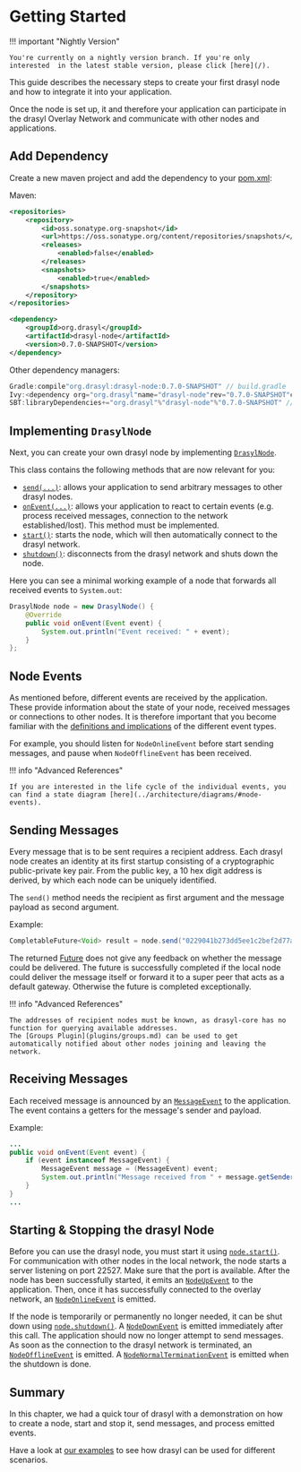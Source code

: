 # Getting Started

!!! important "Nightly Version"

    You're currently on a nightly version branch. If you're only interested  in the latest stable version, please click [here](/).

This guide describes the necessary steps to create your first drasyl node and how to integrate it
into your application.

Once the node is set up, it and therefore your application can participate in the drasyl Overlay
Network and communicate with other nodes and applications.

## Add Dependency

Create a new maven project and add the dependency to
your [pom.xml](http://maven.apache.org/pom.html):

Maven:

```xml
<repositories>
    <repository>
        <id>oss.sonatype.org-snapshot</id>
        <url>https://oss.sonatype.org/content/repositories/snapshots/</url>
        <releases>
            <enabled>false</enabled>
        </releases>
        <snapshots>
            <enabled>true</enabled>
        </snapshots>
    </repository>
</repositories>
```

```xml
<dependency>
    <groupId>org.drasyl</groupId>
    <artifactId>drasyl-node</artifactId>
    <version>0.7.0-SNAPSHOT</version>
</dependency>
```

Other dependency managers:

```java
Gradle:compile"org.drasyl:drasyl-node:0.7.0-SNAPSHOT" // build.gradle 
Ivy:<dependency org="org.drasyl"name="drasyl-node"rev="0.7.0-SNAPSHOT"conf="build"/> // ivy.xml
SBT:libraryDependencies+="org.drasyl"%"drasyl-node"%"0.7.0-SNAPSHOT" // build.sbt
```

## Implementing `DrasylNode`

Next, you can create your own drasyl node by implementing [`DrasylNode`](https://www.javadoc.io/doc/org.drasyl/drasyl-core/latest/org/drasyl/DrasylNode.html).

This class contains the following methods that are now relevant for you:

* [`send(...)`](https://www.javadoc.io/doc/org.drasyl/drasyl-core/latest/org/drasyl/DrasylNode.html#send(java.lang.String,java.lang.Object)):
  allows your application to send arbitrary messages to other drasyl nodes.
* [`onEvent(...)`](https://www.javadoc.io/doc/org.drasyl/drasyl-core/latest/org/drasyl/DrasylNode.html#onEvent(org.drasyl.node.event.Event)):
  allows your application to react to certain events (e.g. process received messages, connection to
  the network established/lost). This method must be implemented.
* [`start()`](https://www.javadoc.io/doc/org.drasyl/drasyl-core/latest/org/drasyl/DrasylNode.html#start()):
  starts the node, which will then automatically connect to the drasyl network.
* [`shutdown()`](https://www.javadoc.io/doc/org.drasyl/drasyl-core/latest/org/drasyl/DrasylNode.html#shutdown()):
  disconnects from the drasyl network and shuts down the node.
 
Here you can see a minimal working example of a node that forwards all received events to `System.out`:
```java
DrasylNode node = new DrasylNode() {
    @Override
    public void onEvent(Event event) {
        System.out.println("Event received: " + event);
    }
};
```

## Node Events

As mentioned before, different events are received by the application.
These provide information about the state of your node, received messages or connections to other nodes.
It is therefore important that you become familiar with the [definitions and implications](https://www.javadoc.io/doc/org.drasyl/drasyl-core/latest/org/drasyl/event/package-summary.html) of
the different event types.

For example, you should listen for `NodeOnlineEvent` before start sending messages, and pause when `NodeOfflineEvent` has been received.

!!! info "Advanced References"
    
    If you are interested in the life cycle of the individual events, you can find a state diagram [here](../architecture/diagrams/#node-events).

## Sending Messages

Every message that is to be sent requires a recipient address.
Each drasyl node creates an identity at its first startup consisting of a cryptographic public-private key pair.
From the public key, a 10 hex digit address is derived, by which each node can be uniquely identified.

The `send()` method needs the recipient as first argument and the message payload as second argument.

Example:
```java
CompletableFuture<Void> result = node.send("0229041b273dd5ee1c2bef2d77ae17dbd00d2f0a2e939e22d42ef1c4bf05147ea9", "Hello World".getBytes());
```

The returned [Future](https://www.baeldung.com/java-completablefuture) does not give any feedback on whether the message could be delivered. 
The future is successfully completed if the local node could deliver the message itself or forward it to a super peer that acts as a default gateway.
Otherwise the future is completed exceptionally.

!!! info "Advanced References"
    
    The addresses of recipient nodes must be known, as drasyl-core has no function for querying available addresses.
    The [Groups Plugin](plugins/groups.md) can be used to get automatically notified about other nodes joining and leaving the network.

## Receiving Messages

Each received message is announced by an [`MessageEvent`](https://www.javadoc.io/doc/org.drasyl/drasyl-core/latest/org/drasyl/event/MessageEvent.html) to the application.
The event contains a getters for the message's sender and payload.

Example:
```java
...
public void onEvent(Event event) {
    if (event instanceof MessageEvent) {
        MessageEvent message = (MessageEvent) event;
        System.out.println("Message received from " + message.getSender() + " with payload " + new String(message.getPayload()));
    }
}
...
```

## Starting & Stopping the drasyl Node

Before you can use the drasyl node, you must start it using [`node.start()`](https://www.javadoc.io/doc/org.drasyl/drasyl-core/latest/org/drasyl/DrasylNode.html#start()).
For communication with other nodes in the local network, the node starts a server
listening on port 22527. Make sure that the port is available.
After the node has been successfully started, it emits an [`NodeUpEvent`](https://www.javadoc.io/doc/org.drasyl/drasyl-core/latest/org/drasyl/event/NodeUpEvent.html) to the application.
Then, once it has successfully connected to the overlay network, an [`NodeOnlineEvent`](https://www.javadoc.io/doc/org.drasyl/drasyl-core/latest/org/drasyl/event/NodeOnlineEvent.html) is emitted.

If the node is temporarily or permanently no longer needed, it can be shut down using [`node.shutdown()`](https://www.javadoc.io/doc/org.drasyl/drasyl-core/latest/org/drasyl/DrasylNode.html#shutdown()).
A [`NodeDownEvent`](https://www.javadoc.io/doc/org.drasyl/drasyl-core/latest/org/drasyl/event/NodeDownEvent.html) is emitted immediately after this call. The application should now no longer attempt to send messages.
As soon as the connection to the drasyl network is terminated, an [`NodeOfflineEvent`](https://www.javadoc.io/doc/org.drasyl/drasyl-core/latest/org/drasyl/event/NodeOfflineEvent.html) is emitted.
A [`NodeNormalTerminationEvent`](https://www.javadoc.io/doc/org.drasyl/drasyl-core/latest/org/drasyl/event/NodeNormalTerminationEvent.html) is emitted when the shutdown is done.


## Summary

In this chapter, we had a quick tour of drasyl with a demonstration on how to create a node, start
and stop it, send messages, and process emitted events.

Have a look at [our examples](https://github.com/drasyl-overlay/drasyl/tree/master/drasyl-examples)
to see how drasyl can be used for different scenarios.
